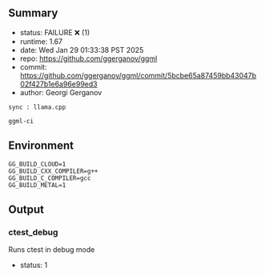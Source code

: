 ## Summary

- status:  FAILURE ❌ (1)
- runtime: 1.67
- date:    Wed Jan 29 01:33:38 PST 2025
- repo:    https://github.com/ggerganov/ggml
- commit:  https://github.com/ggerganov/ggml/commit/5bcbe65a87459bb43047b02f427b1e6a96e99ed3
- author:  Georgi Gerganov
```
sync : llama.cpp

ggml-ci
```

## Environment

```
GG_BUILD_CLOUD=1
GG_BUILD_CXX_COMPILER=g++
GG_BUILD_C_COMPILER=gcc
GG_BUILD_METAL=1
```

## Output

### ctest_debug

Runs ctest in debug mode
- status: 1
```

```

